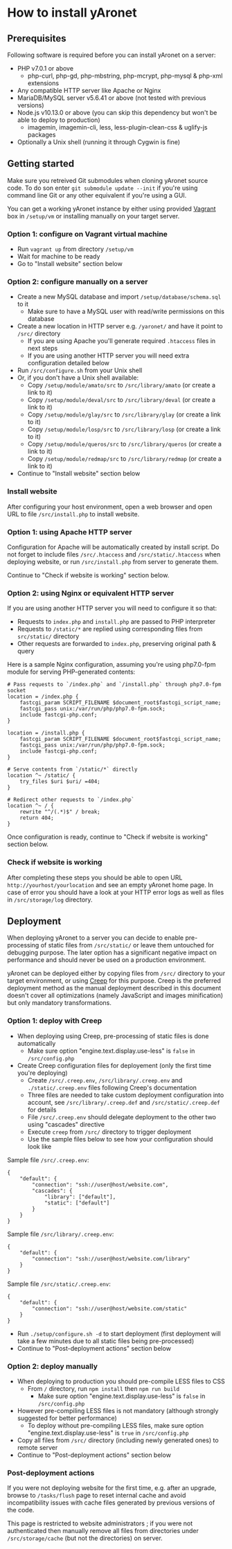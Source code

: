How to install yAronet
======================

Prerequisites
-------------

Following software is required before you can install yAronet on a server:

* PHP v7.0.1 or above
  * php-curl, php-gd, php-mbstring, php-mcrypt, php-mysql & php-xml extensions
* Any compatible HTTP server like Apache or Nginx
* MariaDB/MySQL server v5.6.41 or above (not tested with previous versions)
* Node.js v10.13.0 or above (you can skip this dependency but won't be able to deploy to production)
  * imagemin, imagemin-cli, less, less-plugin-clean-css & uglify-js packages
* Optionally a Unix shell (running it through Cygwin is fine)

Getting started
---------------

Make sure you retreived Git submodules when cloning yAronet source code. To do
son enter `git submodule update --init` if you're using command line Git or any
other equivalent if you're using a GUI.

You can get a working yAronet instance by either using provided
[Vagrant](https://www.vagrantup.com/) box in `/setup/vm` or installing manually
on your target server.

### Option 1: configure on Vagrant virtual machine

* Run `vagrant up` from directory `/setup/vm`
* Wait for machine to be ready
* Go to "Install website" section below

### Option 2: configure manually on a server

* Create a new MySQL database and import `/setup/database/schema.sql` to it
  * Make sure to have a MySQL user with read/write permissions on this database
* Create a new location in HTTP server e.g. `/yaronet/` and have it point to `/src/` directory
  * If you are using Apache you'll generate required `.htaccess` files in next steps
  * If you are using another HTTP server you will need extra configuration detailed below
* Run `/src/configure.sh` from your Unix shell
* Or, if you don't have a Unix shell available:
  * Copy `/setup/module/amato/src` to `/src/library/amato` (or create a link to it)
  * Copy `/setup/module/deval/src` to `/src/library/deval` (or create a link to it)
  * Copy `/setup/module/glay/src` to `/src/library/glay` (or create a link to it)
  * Copy `/setup/module/losp/src` to `/src/library/losp` (or create a link to it)
  * Copy `/setup/module/queros/src` to `/src/library/queros` (or create a link to it)
  * Copy `/setup/module/redmap/src` to `/src/library/redmap` (or create a link to it)
* Continue to "Install website" section below

### Install website

After configuring your host environment, open a web browser and open URL to
file `/src/install.php` to install website.

### Option 1: using Apache HTTP server

Configuration for Apache will be automatically created by install script. Do
not forget to include files `/src/.htaccess` and `/src/static/.htaccess` when
deploying website, or run `/src/install.php` from server to generate them.

Continue to "Check if website is working" section below.

### Option 2: using Nginx or equivalent HTTP server

If you are using another HTTP server you will need to configure it so that:

* Requests to `index.php` and `install.php` are passed to PHP interpreter
* Requests to `/static/*` are replied using corresponding files from `src/static/` directory
* Other requests are forwarded to `index.php`, preserving original path & query

Here is a sample Nginx configuration, assuming you're using php7.0-fpm module
for serving PHP-generated contents:

```
# Pass requests to `/index.php` and `/install.php` through php7.0-fpm socket
location = /index.php {
	fastcgi_param SCRIPT_FILENAME $document_root$fastcgi_script_name;
	fastcgi_pass unix:/var/run/php/php7.0-fpm.sock;
	include fastcgi-php.conf;
}

location = /install.php {
	fastcgi_param SCRIPT_FILENAME $document_root$fastcgi_script_name;
	fastcgi_pass unix:/var/run/php/php7.0-fpm.sock;
	include fastcgi-php.conf;
}

# Serve contents from `/static/*` directly
location ^~ /static/ {
	try_files $uri $uri/ =404;
}

# Redirect other requests to `/index.php`
location ^~ / {
	rewrite "^/(.*)$" / break;
	return 404;
}
```

Once configuration is ready, continue to "Check if website is working" section
below.

### Check if website is working

After completing these steps you should be able to open URL
`http://yourhost/yourlocation` and see an empty yAronet home page. In case of
error you should have a look at your HTTP error logs as well as files in
`/src/storage/log` directory.

Deployment
----------

When deploying yAronet to a server you can decide to enable pre-processing of
static files from `/src/static/` or leave them untouched for debugging purpose.
The later option has a significant negative impact on performance and should
never be used on a production environment.

yAronet can be deployed either by copying files from `/src/` directory to your
target environment, or using [Creep](https://github.com/r3c/creep) for this
purpose. Creep is the preferred deployment method as the manual deployment
described in this document doesn't cover all optimizations (namely JavaScript
and images minification) but only mandatory transformations.

### Option 1: deploy with Creep

* When deploying using Creep, pre-processing of static files is done automatically
  * Make sure option "engine.text.display.use-less" is `false` in `/src/config.php`
* Create Creep configuration files for deployement (only the first time you're deploying)
  * Create `/src/.creep.env`, `/src/library/.creep.env` and `./static/.creep.env` files following Creep's documentation
  * Three files are needed to take custom deployment configuration into account, see `/src/library/.creep.def` and `/src/static/.creep.def` for details
  * File `/src/.creep.env` should delegate deployment to the other two using "cascades" directive
  * Execute `creep` from `/src/` directory to trigger deployment
  * Use the sample files below to see how your configuration should look like

Sample file `/src/.creep.env`:

```
{
	"default": {
		"connection": "ssh://user@host/website.com",
		"cascades": {
			"library": ["default"],
			"static": ["default"]
		}
	}
}
```

Sample file `/src/library/.creep.env`:

```
{
	"default": {
		"connection": "ssh://user@host/website.com/library"
	}
}
```

Sample file `/src/static/.creep.env`:

```
{
	"default": {
		"connection": "ssh://user@host/website.com/static"
	}
}
```

* Run `./setup/configure.sh -d` to start deployment (first deployment will take a few minutes due to all static files being pre-processed)
* Continue to "Post-deployment actions" section below

### Option 2: deploy manually

* When deploying to production you should pre-compile LESS files to CSS
  * From `/` directory, run `npm install` then `npm run build`
	* Make sure option "engine.text.display.use-less" is `false` in `/src/config.php`
* However pre-compiling LESS files is not mandatory (although strongly suggested for better performance)
  * To deploy without pre-compiling LESS files, make sure option "engine.text.display.use-less" is `true` in `/src/config.php`
* Copy all files from `/src/` directory (including newly generated ones) to remote server
* Continue to "Post-deployment actions" section below

### Post-deployment actions

If you were not deploying website for the first time, e.g. after an upgrade,
browse to `/tasks/flush` page to reset internal cache and avoid incompatibility
issues with cache files generated by previous versions of the code.

This page is restricted to website administrators ; if you were not
authenticated then manually remove all files from directories under
`/src/storage/cache` (but not the directories) on server.
